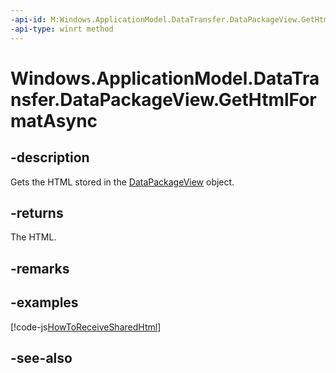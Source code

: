 ```yaml
---
-api-id: M:Windows.ApplicationModel.DataTransfer.DataPackageView.GetHtmlFormatAsync
-api-type: winrt method
---
```


<!-- Method syntax
public Windows.Foundation.IAsyncOperation<string> GetHtmlFormatAsync()
-->

# Windows.ApplicationModel.DataTransfer.DataPackageView.GetHtmlFormatAsync

## -description
Gets the HTML stored in the [DataPackageView](datapackageview.md) object.

## -returns
The HTML.

## -remarks

## -examples


[!code-js[HowToReceiveSharedHtml](../windows.applicationmodel.datatransfer.sharetarget/code/ShareTargetBeta/javascript/js/ReceiveSharedHtml.js#SnippetHowToReceiveSharedHtml)]

## -see-also
